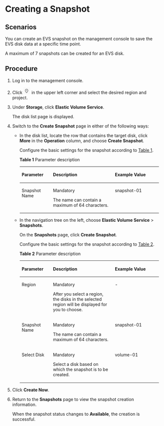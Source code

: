 # Creating a Snapshot<a name="en-us_topic_0066615262"></a>

## Scenarios<a name="section36690541174716"></a>

You can create an EVS snapshot on the management console to save the EVS disk data at a specific time point.

A maximum of 7 snapshots can be created for an EVS disk.

## Procedure<a name="section3347385018116"></a>

1.  Log in to the management console.
2.  Click  ![](figures/icon-region.png)  in the upper left corner and select the desired region and project.
3.  Under  **Storage**, click  **Elastic Volume Service**.

    The disk list page is displayed.

4.  Switch to the  **Create Snapshot**  page in either of the following ways:
    -   In the disk list, locate the row that contains the target disk, click  **More**  in the  **Operation**  column, and choose  **Create Snapshot**.

        Configure the basic settings for the snapshot according to  [Table 1](#table17584125003610).

        **Table  1**  Parameter description

        <a name="table17584125003610"></a>
        <table><thead align="left"><tr id="row858695093614"><th class="cellrowborder" valign="top" width="22.444444444444443%" id="mcps1.2.4.1.1"><p id="p13587450173612"><a name="p13587450173612"></a><a name="p13587450173612"></a>Parameter</p>
        </th>
        <th class="cellrowborder" valign="top" width="44.45454545454545%" id="mcps1.2.4.1.2"><p id="p458865013366"><a name="p458865013366"></a><a name="p458865013366"></a>Description</p>
        </th>
        <th class="cellrowborder" valign="top" width="33.1010101010101%" id="mcps1.2.4.1.3"><p id="p12589155043617"><a name="p12589155043617"></a><a name="p12589155043617"></a>Example Value</p>
        </th>
        </tr>
        </thead>
        <tbody><tr id="row155895505360"><td class="cellrowborder" valign="top" width="22.444444444444443%" headers="mcps1.2.4.1.1 "><p id="p458955012367"><a name="p458955012367"></a><a name="p458955012367"></a>Snapshot Name</p>
        </td>
        <td class="cellrowborder" valign="top" width="44.45454545454545%" headers="mcps1.2.4.1.2 "><p id="p16592850123618"><a name="p16592850123618"></a><a name="p16592850123618"></a>Mandatory</p>
        <p id="p15593850143611"><a name="p15593850143611"></a><a name="p15593850143611"></a>The name can contain a maximum of 64 characters.</p>
        </td>
        <td class="cellrowborder" valign="top" width="33.1010101010101%" headers="mcps1.2.4.1.3 "><p id="p559411502365"><a name="p559411502365"></a><a name="p559411502365"></a>snapshot-01</p>
        </td>
        </tr>
        </tbody>
        </table>

    -   In the navigation tree on the left, choose  **Elastic Volume Service**  \>  **Snapshots**.

        On the  **Snapshots**  page, click  **Create Snapshot**.

        Configure the basic settings for the snapshot according to  [Table 2](#table31596124394).

        **Table  2**  Parameter description

        <a name="table31596124394"></a>
        <table><thead align="left"><tr id="row16162191293911"><th class="cellrowborder" valign="top" width="22.444444444444443%" id="mcps1.2.4.1.1"><p id="p1416381283916"><a name="p1416381283916"></a><a name="p1416381283916"></a>Parameter</p>
        </th>
        <th class="cellrowborder" valign="top" width="44.45454545454545%" id="mcps1.2.4.1.2"><p id="p6164112173911"><a name="p6164112173911"></a><a name="p6164112173911"></a>Description</p>
        </th>
        <th class="cellrowborder" valign="top" width="33.1010101010101%" id="mcps1.2.4.1.3"><p id="p1167912153918"><a name="p1167912153918"></a><a name="p1167912153918"></a>Example Value</p>
        </th>
        </tr>
        </thead>
        <tbody><tr id="row19686104164510"><td class="cellrowborder" valign="top" width="22.444444444444443%" headers="mcps1.2.4.1.1 "><p id="p17686343457"><a name="p17686343457"></a><a name="p17686343457"></a>Region</p>
        </td>
        <td class="cellrowborder" valign="top" width="44.45454545454545%" headers="mcps1.2.4.1.2 "><p id="p068614174517"><a name="p068614174517"></a><a name="p068614174517"></a>Mandatory</p>
        <p id="p176472021164517"><a name="p176472021164517"></a><a name="p176472021164517"></a>After you select a region, the disks in the selected region will be displayed for you to choose.</p>
        </td>
        <td class="cellrowborder" valign="top" width="33.1010101010101%" headers="mcps1.2.4.1.3 "><p id="p1868674204519"><a name="p1868674204519"></a><a name="p1868674204519"></a>-</p>
        </td>
        </tr>
        <tr id="row716819126391"><td class="cellrowborder" valign="top" width="22.444444444444443%" headers="mcps1.2.4.1.1 "><p id="p13169191220397"><a name="p13169191220397"></a><a name="p13169191220397"></a>Snapshot Name</p>
        </td>
        <td class="cellrowborder" valign="top" width="44.45454545454545%" headers="mcps1.2.4.1.2 "><p id="p18169121217392"><a name="p18169121217392"></a><a name="p18169121217392"></a>Mandatory</p>
        <p id="p9171141210396"><a name="p9171141210396"></a><a name="p9171141210396"></a>The name can contain a maximum of 64 characters.</p>
        </td>
        <td class="cellrowborder" valign="top" width="33.1010101010101%" headers="mcps1.2.4.1.3 "><p id="p1917212125397"><a name="p1917212125397"></a><a name="p1917212125397"></a>snapshot-01</p>
        </td>
        </tr>
        <tr id="row143561437133918"><td class="cellrowborder" valign="top" width="22.444444444444443%" headers="mcps1.2.4.1.1 "><p id="p16357113712393"><a name="p16357113712393"></a><a name="p16357113712393"></a>Select Disk</p>
        </td>
        <td class="cellrowborder" valign="top" width="44.45454545454545%" headers="mcps1.2.4.1.2 "><p id="p544913924010"><a name="p544913924010"></a><a name="p544913924010"></a>Mandatory</p>
        <p id="p9449939144017"><a name="p9449939144017"></a><a name="p9449939144017"></a>Select a disk based on which the snapshot is to be created.</p>
        </td>
        <td class="cellrowborder" valign="top" width="33.1010101010101%" headers="mcps1.2.4.1.3 "><p id="p184516390403"><a name="p184516390403"></a><a name="p184516390403"></a>volume-01</p>
        </td>
        </tr>
        </tbody>
        </table>

5.  Click  **Create Now**.
6.  Return to the  **Snapshots**  page to view the snapshot creation information.

    When the snapshot status changes to  **Available**, the creation is successful.


